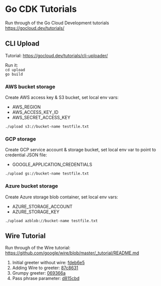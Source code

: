 # Go CDK Tutorials
Run through of the Go Cloud Development tutorials https://gocloud.dev/tutorials/

## CLI Upload
Tutorial: https://gocloud.dev/tutorials/cli-uploader/  

Run it:  
`cd upload`  
`go build`  
### AWS bucket storage
Create AWS access key & S3 bucket, set local env vars:
- AWS_REGION
- AWS_ACCESS_KEY_ID
- AWS_SECRET_ACCESS_KEY
 
`./upload s3://bucket-name testfile.txt`

### GCP storage
Create GCP service account & storage bucket, set local env var to point to credential JSON file:
 - GOOGLE_APPLICATION_CREDENTIALS
  
`./upload gs://bucket-name testfile.txt`

### Azure bucket storage
Create Azure storage blob container, set local env vars:
 - AZURE_STORAGE_ACCOUNT
 - AZURE_STORAGE_KEY

`./upload azblob://bucket-name testfile.txt`

## Wire Tutorial
Run through of the Wire tutorial: https://github.com/google/wire/blob/master/_tutorial/README.md  
1. Initial greeter without wire: [fdeb6e5](https://github.com/benjohns1/gocdk-tutorials/commit/fdeb6e5c97d3ab66dca1d07e08d7405d4bf02ed6)  
2. Adding Wire to greeter: [87c8631](https://github.com/benjohns1/gocdk-tutorials/commit/87c863180dd9d4c1007207cd34dda04861ef7edd)  
3. Grumpy greeter: [069366a](https://github.com/benjohns1/gocdk-tutorials/commit/069366a1c33fa731349139fbf314251f12243f55)
4. Pass phrase parameter: [d815cbd](https://github.com/benjohns1/gocdk-tutorials/commit/d815cbd76868b21735336efa4802df5acb2720b8)